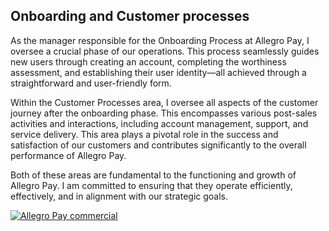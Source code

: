 [//]: # (File: ~/Resume/Projects/AllegroPay/BAU.md)
[//]: # (Author: Mateusz Bryll)
[//]: # (Version: 1.0.0)

## Onboarding and Customer processes

As the manager responsible for the Onboarding Process at Allegro Pay, I oversee a crucial phase of
our operations. This process seamlessly guides new users through creating an account, completing
the worthiness assessment, and establishing their user identity—all achieved through a
straightforward and user-friendly form.

Within the Customer Processes area, I oversee all aspects of the customer journey after the
onboarding phase. This encompasses various post-sales activities and interactions, including account
management, support, and service delivery. This area plays a pivotal role in the success and
satisfaction of our customers and contributes significantly to the overall performance of
Allegro Pay.

Both of these areas are fundamental to the functioning and growth of Allegro Pay. I am committed
to ensuring that they operate efficiently, effectively, and in alignment with our strategic goals.

[![Allegro Pay commercial](https://img.youtube.com/vi/moQ_CSl_efk/0.jpg)](https://www.youtube.com/watch?v=moQ_CSl_efk)

[//]: # (========= End of file =========)
